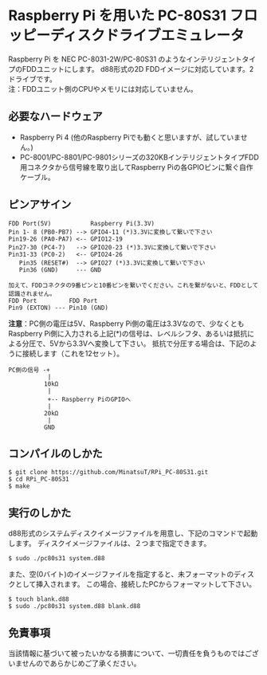 # Raspberry Pi を用いた PC-80S31 フロッピーディスクドライブエミュレータ
Raspberry Pi を NEC PC-8031-2W/PC-80S31 のようなインテリジェントタイプのFDDユニットにします。
d88形式の2D FDDイメージに対応しています。2ドライブです。  
注：FDDユニット側のCPUやメモリには対応していません。

## 必要なハードウェア
- Raspberry Pi 4 (他のRaspberry Piでも動くと思いますが、試していません。)
- PC-8001/PC-8801/PC-9801シリーズの320KBインテリジェントタイプFDD用コネクタから信号線を取り出してRaspberry Piの各GPIOピンに繋ぐ自作ケーブル。

## ピンアサイン
```
FDD Port(5V)           Raspberry Pi(3.3V)
Pin 1- 8 (PB0-PB7) --> GPIO4-11 (*)3.3Vに変換して繋いで下さい
Pin19-26 (PA0-PA7) <-- GPIO12-19
Pin27-30 (PC4-7)   --> GPIO20-23 (*)3.3Vに変換して繋いで下さい
Pin31-33 (PC0-2)   <-- GPIO24-26
   Pin35 (RESET#)  --> GPIO27 (*)3.3Vに変換して繋いで下さい
   Pin36 (GND)     --- GND

加えて、FDDコネクタの9番ピンと10番ピンを繋いでください。これを繋がないと、FDDとして認識されません。
FDD Port         FDD Port
Pin9 (EXTON) --- Pin10 (GND)
```
**注意**：PC側の電圧は5V、Raspberry Pi側の電圧は3.3Vなので、少なくともRaspberry Pi側に入力される上記(\*)の信号は、レベルシフタ、あるいは抵抗による分圧で、5Vから3.3Vへ変換して下さい。
抵抗で分圧する場合は、下記のように接続します（これを12セット）。
```
PC側の信号 -+
           |
          10kΩ
           |
           +-- Raspberry PiのGPIOへ
           |
          20kΩ
           |
          GND
```

## コンパイルのしかた
```
$ git clone https://github.com/MinatsuT/RPi_PC-80S31.git
$ cd RPi_PC-80S31
$ make
```

## 実行のしかた
d88形式のシステムディスクイメージファイルを用意し、下記のコマンドで起動します。
ディスクイメージファイルは、２つまで指定できます。
```
$ sudo ./pc80s31 system.d88
```

また、空(0バイト)のイメージファイルを指定すると、未フォーマットのディスクとして挿入されます。
この場合、接続したPCからフォーマットして下さい。
```
$ touch blank.d88
$ sudo ./pc80s31 system.d88 blank.d88
```

## 免責事項
当該情報に基づいて被ったいかなる損害について、一切責任を負うものではございませんのであらかじめご了承ください。
